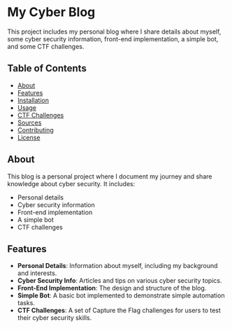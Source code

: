 # My Cyber Blog

This project includes my personal blog where I share details about myself, some cyber security information, front-end implementation, a simple bot, and some CTF challenges.

## Table of Contents

- [About](#about)
- [Features](#features)
- [Installation](#installation)
- [Usage](#usage)
- [CTF Challenges](#ctf-challenges)
- [Sources](#sources)
- [Contributing](#contributing)
- [License](#license)

## About

This blog is a personal project where I document my journey and share knowledge about cyber security. It includes:
- Personal details
- Cyber security information
- Front-end implementation
- A simple bot
- CTF challenges

## Features

- **Personal Details**: Information about myself, including my background and interests.
- **Cyber Security Info**: Articles and tips on various cyber security topics.
- **Front-End Implementation**: The design and structure of the blog.
- **Simple Bot**: A basic bot implemented to demonstrate simple automation tasks.
- **CTF Challenges**: A set of Capture the Flag challenges for users to test their cyber security skills.


